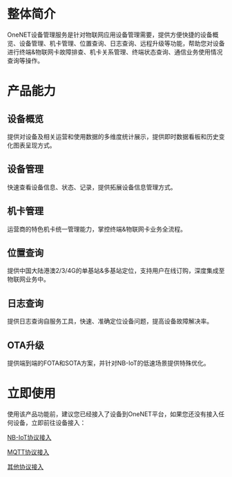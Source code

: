 

# 整体简介
OneNET设备管理服务是针对物联网应用设备管理需要，提供方便快捷的设备概览、设备管理、机卡管理、位置查询、日志查询、远程升级等功能，帮助您对设备进行终端&物联网卡故障排查、机卡关系管理、终端状态查询、通信业务使用情况查询等操作。
# 产品能力
## 设备概览
提供对设备及相关运营和使用数据的多维度统计展示，提供即时数据看板和历史变化图表呈现方式。
## 设备管理
快速查看设备信息、状态、记录，提供拓展设备信息管理方式。
## 机卡管理
运营商的特色机卡统一管理能力，掌控终端&物联网卡业务全流程。
## 位置查询
提供中国大陆港澳2/3/4G的单基站&多基站定位，支持用户在线订购，深度集成至物联网业务中。
## 日志查询
提供日志查询自服务工具，快速、准确定位设备问题，提高设备故障解决率。
## OTA升级
提供端到端的FOTA和SOTA方案，并针对NB-IoT的低速场景提供特殊优化。
# 立即使用
使用该产品功能前，建议您已经接入了设备到OneNET平台，如果您还没有接入任何设备，立即前往设备接入：

[NB-IoT协议接入](https://open.iot.10086.cn/develop/global/product/#/public?protocol=6)

 [MQTT协议接入](https://open.iot.10086.cn/develop/global/product/#/public?protocol=9)

 [其他协议接入](https://open.iot.10086.cn/develop/global/product/#/public?protocol=3)



